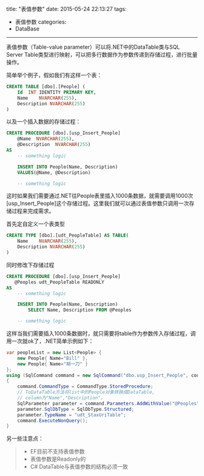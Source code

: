 title: "表值参数"
date: 2015-05-24 22:13:27
tags: 
- 表值参数
categories:
- DataBase
---

表值参数（Table-value parameter）可以将.NET中的DataTable类与SQL Server Table类型进行映射，可以把多行数据作为参数传递到存储过程，进行批量操作。

简单举个例子，假如我们有这样一个表：
```sql
CREATE TABLE [dbo].[People] (
    Id  INT IDENTITY PRIMARY KEY,
    Name    NVARCHAR(255),
    Description NVARCHAR(255)
)

```

以及一个插入数据的存储过程：
```sql
CREATE PROCEDURE [dbo].[usp_Insert_People]
    @Name  NVARCHAR(255),
    @Description  NVARCHAR(255)
AS
    -- something logic

    INSERT INTO People(Name, Description)
    VALUES(@Name, @Description)

    -- something logic
```

这时如果我们需要通过.NET往People表里插入1000条数据，就需要调用1000次[usp_Insert_People]这个存储过程。这里我们就可以通过表值参数只调用一次存储过程来完成需求。

首先定自定义一个表类型
```sql
CREATE TYPE [dbo].[udt_PeopleTable] AS TABLE(
    Name    NVARCHAR(255),
    Description NVARCHAR(255)
)
```
同时修改下存储过程
```sql
CREATE PROCEDURE [dbo].[usp_Insert_People]
   @Peoples udt_PeopleTable READONLY
AS
    -- something logic

    INSERT INTO People(Name, Description)
        SELECT Name, Description FROM @Peoples

    -- something logic
```

这样当我们需要插入1000条数据时，就只需要将table作为参数传入存储过程，调用一次就ok了，.NET简单示例如下：
```csharp
var peopleList = new List<People> {
    new People{ Name="Bill" },
    new People{ Name="胡一刀" }
};
using (SqlCommand command = new SqlCommand("dbo.usp_Insert_People", conn))
{
    command.CommandType = CommandType.StoredProcedure;
    // ToDataTable方法将list中的People对象转换成DataTable,
    // column为"Name","Description"。
    SqlParameter parameter = command.Parameters.AddWithValue("@Peoples", peopleList.ToDataTable());
    parameter.SqlDbType = SqlDbType.Structured;
    parameter.TypeName = "udt_StaxUriTable";
    command.ExecuteNonQuery();
}
```

另一些注意点：
> * EF目前不支持表值参数
> * 表值参数是Readonly的
> * C# DataTable与表值参数的结构必须一致

